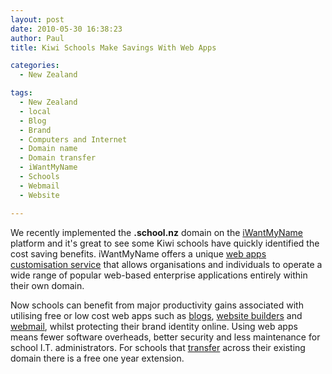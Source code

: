 ```yaml
---
layout: post
date: 2010-05-30 16:38:23
author: Paul
title: Kiwi Schools Make Savings With Web Apps

categories:
  - New Zealand

tags:
  - New Zealand
  - local
  - Blog
  - Brand
  - Computers and Internet
  - Domain name
  - Domain transfer
  - iWantMyName
  - Schools
  - Webmail
  - Website

---
```


We recently implemented the **.school.nz** domain on the [iWantMyName](https://iwantmyname.co.nz/) platform and it's great to see some Kiwi schools have quickly identified the cost saving benefits. iWantMyName offers a unique [web apps customisation service](https://iwantmyname.co.nz/services) that allows organisations and individuals to operate a wide range of popular web-based enterprise applications entirely within their own domain.

Now schools can benefit from major productivity gains associated with utilising free or low cost web apps such as [blogs](https://iwantmyname.co.nz/services/blog-hosting), [website builders](https://iwantmyname.co.nz/services/website-builder) and [webmail](https://iwantmyname.co.nz/services/email-hosting), whilst protecting their brand identity online. Using web apps means fewer software overheads, better security and less maintenance for school I.T. administrators. For schools that [transfer](https://iwantmyname.co.nz/domains/school.nz-domain-registrar-transfer-new-zealand) across their existing domain there is a free one year extension.
